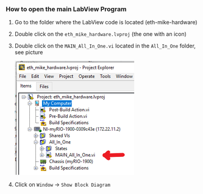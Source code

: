 ### How to open the main LabView Program

1. Go to the folder where the LabView code is located (eth-mike-hardware)

2. Double click on the `eth_mike_hardware.lvproj` (the one with an icon)

3. Double click on the `MAIN_All_In_One.vi` located in the `All_In_One` folder, see picture

   ![HowToOpenMainLabviewProgram_fig1](img/HowToOpenMainLabviewProgram_fig1.png)

4. Click on `Window` -> `Show Block Diagram`